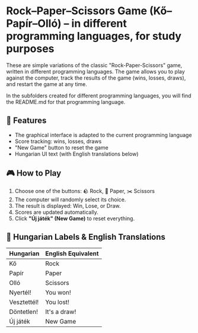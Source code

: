 # Rock–Paper–Scissors Game (Kő–Papír–Olló) –  in different programming languages, for study purposes

These are simple variations of the classic "Rock-Paper-Scissors" game, written in different programming languages. The game allows you to play against the computer, track the results of the game (wins, losses, draws), and restart the game at any time.

In the subfolders created for different programming languages, you will find the README.md for that programming language.

## 🧩 Features

- The graphical interface is adapted to the current programming language
- Score tracking: wins, losses, draws
- "New Game" button to reset the game
- Hungarian UI text (with English translations below)

## 🎮 How to Play

1. Choose one of the buttons: 🪨 Rock, 📄 Paper, ✂️ Scissors
2. The computer will randomly select its choice.
3. The result is displayed: Win, Lose, or Draw.
4. Scores are updated automatically.
5. Click **"Új játék" (New Game)** to reset everything.

## 💬 Hungarian Labels & English Translations

| Hungarian         | English Equivalent     |
|-------------------|------------------------|
| Kő                | Rock                   |
| Papír             | Paper                  |
| Olló              | Scissors               |
| Nyertél!          | You won!               |
| Vesztettél!       | You lost!              |
| Döntetlen!        | It's a draw!           |
| Új játék          | New Game               |


